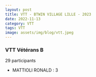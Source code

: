 ```yaml
---
layout: post
title: VTT - BTWIN VILLAGE LILLE - 2023
date: 2022-11-13
category: VTT
tags: VTT
image: assets/img/blog/vtt.jpeg
---
```


### VTT Vétérans B
29 participants
- MATTIOLI RONALD : 3
